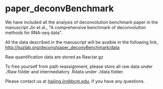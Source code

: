 # paper_deconvBenchmark

We have included all the analysis of deconvolution benchmark paper in the manuscript Jin et al., "A comprehensive benchmark of deconvolution methods for RNA-seq data". 

All the data described in the manuscript will be avaible in the following link, http://liuzlab.org/deconv/paper_deconvBenchmark/data 

Raw quantification data are stored as Raw.tar.gz

To free yourself from path reassignment, please store all raw data under ./Raw folder and intermediatory .Rdata under ./data folder.


Please contact us at haijing.jin@bcm.edu, if you have any questions. 
